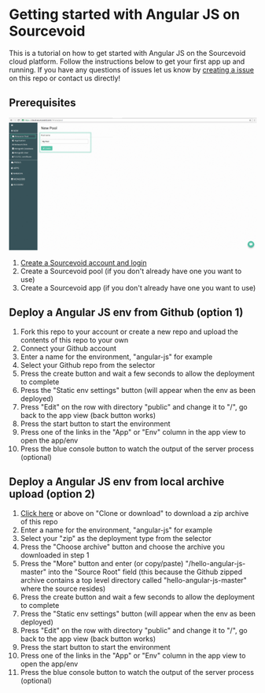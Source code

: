 # Getting started with Angular JS on Sourcevoid

This is a tutorial on how to get started with Angular JS on the Sourcevoid cloud platform. Follow the instructions below to get 
your first app up and running. If you have any questions of issues let us know by [creating a issue](https://github.com/Sourcevoid/hello-angular-js/issues/new) 
on this repo or contact us directly! 

## Prerequisites

![alt tag](https://raw.githubusercontent.com/Sourcevoid/cloud-portal-animations/master/public/hello-prerequisites.gif)

1. [Create a Sourcevoid account and login](https://cloud.sourcevoid.com/#signup) 
2. Create a Sourcevoid pool (if you don't already have one you want to use)
3. Create a Sourcevoid app (if you don't already have one you want to use)

## Deploy a Angular JS env from Github (option 1)

1. Fork this repo to your account or create a new repo and upload the contents of this repo to your own 
2. Connect your Github account
3. Enter a name for the environment, "angular-js" for example  
4. Select your Github repo from the selector
5. Press the create button and wait a few seconds to allow the deployment to complete
6. Press the "Static env settings" button (will appear when the env as been deployed) 
7. Press "Edit" on the row with directory "public" and change it to "/", go back to the app view (back button works)
8. Press the start button to start the environment
9. Press one of the links in the "App" or "Env" column in the app view to open the app/env 
10. Press the blue console button to watch the output of the server process (optional) 

## Deploy a Angular JS env from local archive upload (option 2)

1. [Click here](https://github.com/Sourcevoid/hello-angular-js/archive/master.zip) or above on "Clone or download" to download a zip archive of this repo
2. Enter a name for the environment, "angular-js" for example  
3. Select your "zip" as the deployment type from the selector
4. Press the "Choose archive" button and choose the archive you downloaded in step 1
5. Press the "More" button and enter (or copy/paste) "/hello-angular-js-master" into the "Source Root" field (this because the Github zipped archive contains a top level directory called "hello-angular-js-master" where the source resides)
5. Press the create button and wait a few seconds to allow the deployment to complete
6. Press the "Static env settings" button (will appear when the env as been deployed) 
7. Press "Edit" on the row with directory "public" and change it to "/", go back to the app view (back button works)
8. Press the start button to start the environment
9. Press one of the links in the "App" or "Env" column in the app view to open the app/env 
10. Press the blue console button to watch the output of the server process (optional) 

